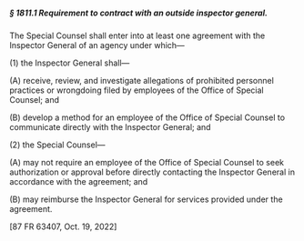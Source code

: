 ##### § 1811.1 Requirement to contract with an outside inspector general. #####

The Special Counsel shall enter into at least one agreement with the Inspector General of an agency under which—

(1) the Inspector General shall—

(A) receive, review, and investigate allegations of prohibited personnel practices or wrongdoing filed by employees of the Office of Special Counsel; and

(B) develop a method for an employee of the Office of Special Counsel to communicate directly with the Inspector General; and

(2) the Special Counsel—

(A) may not require an employee of the Office of Special Counsel to seek authorization or approval before directly contacting the Inspector General in accordance with the agreement; and

(B) may reimburse the Inspector General for services provided under the agreement.

[87 FR 63407, Oct. 19, 2022]